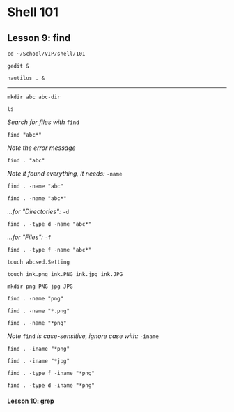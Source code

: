 # Shell 101
## Lesson 9: find

`cd ~/School/VIP/shell/101`

`gedit &`

`nautilus . &`

___

`mkdir abc abc-dir`

`ls`

*Search for files with* `find`

`find "abc*"`

*Note the error message*

`find . "abc"`

*Note it found everything, it needs:* `-name`

`find . -name "abc"`

`find . -name "abc*"`

*...for "Directories":* `-d`

`find . -type d -name "abc*"`

*...for "Files":* `-f`

`find . -type f -name "abc*"`

`touch abcsed.Setting`

`touch ink.png ink.PNG ink.jpg ink.JPG`

`mkdir png PNG jpg JPG`

`find . -name "png"`

`find . -name "*.png"`

`find . -name "*png"`

*Note* `find` *is case-sensitive, ignore case with:* `-iname`

`find . -iname "*png"`

`find . -iname "*jpg"`

`find . -type f -iname "*png"`
 
`find . -type d -iname "*png"`

#### [Lesson 10: grep](https://github.com/inkVerb/vip/blob/master/101-shell/Lesson-10.md)
